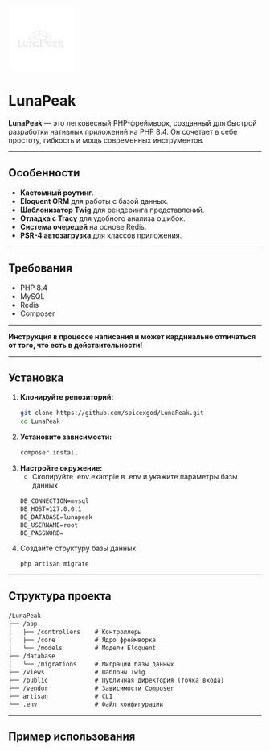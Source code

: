 ![Logo](/public/static/img/logo.png)
# LunaPeak
**LunaPeak** — это легковесный PHP-фреймворк, созданный для быстрой разработки нативных приложений на PHP 8.4. Он сочетает в себе простоту, гибкость и мощь современных инструментов.

---

## Особенности

- **Кастомный роутинг**.
- **Eloquent ORM** для работы с базой данных.
- **Шаблонизатор Twig** для рендеринга представлений.
- **Отладка с Tracy** для удобного анализа ошибок.
- **Система очередей** на основе Redis.
- **PSR-4 автозагрузка** для классов приложения.

---

## Требования

- PHP 8.4
- MySQL
- Redis
- Composer

---

**Инструкция в процессе написания и может кардинально отличаться от того, что есть в действительности!**

---

## Установка

1. **Клонируйте репозиторий:**
   ```bash
   git clone https://github.com/spicexgod/LunaPeak.git
   cd LunaPeak
   
2. **Установите зависимости:**
   ```bash
   composer install

3. **Настройте окружение:**
   - Скопируйте .env.example в .env и укажите параметры базы данных
   ```
   DB_CONNECTION=mysql
   DB_HOST=127.0.0.1
   DB_DATABASE=lunapeak
   DB_USERNAME=root
   DB_PASSWORD=

4. Создайте структуру базы данных:
   ```
   php artisan migrate

---

## Структура проекта
```
/LunaPeak
├── /app
│   ├── /controllers    # Контроллеры
│   ├── /core           # Ядро фреймворка
│   └── /models         # Модели Eloquent
├── /database
│   └── /migrations     # Миграции базы данных
├── /views              # Шаблоны Twig
├── /public             # Публичная директория (точка входа)
├── /vendor             # Зависимости Composer
├── artisan             # CLI
└── .env                # Файл конфигурации
```

---

## Пример использования
